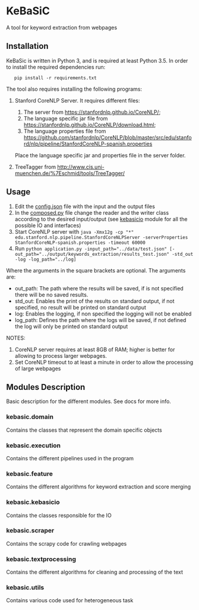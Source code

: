 # KeBaSiC
A tool for keyword extraction from webpages 

## Installation
KeBaSic is written in Python 3, and is required at least Python 3.5. In order to install the required dependencies run:

```
   pip install -r requirements.txt
```

The tool also requires installing the following programs:

1. Stanford CoreNLP Server. It requires different files:
   1. The server from <a href="https://stanfordnlp.github.io/CoreNLP/">https://stanfordnlp.github.io/CoreNLP/</a>;
   2. The language specific jar file from <a href="https://stanfordnlp.github.io/CoreNLP/download.html">https://stanfordnlp.github.io/CoreNLP/download.html</a>; 
   3. The language properties file from <a href="https://github.com/stanfordnlp/CoreNLP/blob/master/src/edu/stanford/nlp/pipeline/StanfordCoreNLP-spanish.properties">https://github.com/stanfordnlp/CoreNLP/blob/master/src/edu/stanford/nlp/pipeline/StanfordCoreNLP-spanish.properties</a>

    Place the language specific jar and properties file in the server folder.
2. TreeTagger from <a href="http://www.cis.uni-muenchen.de/%7Eschmid/tools/TreeTagger/">http://www.cis.uni-muenchen.de/%7Eschmid/tools/TreeTagger/</a>

## Usage
1. Edit the [config.json](kebasic/config.json) file with the input and the output files
2. In the [composed.py](kebasic/executions/composed.py) file change the reader and the writer class according to the desired input/output (see [kebasicio](kebasic.kebasicio) module for all the possible IO and interfaces)
3. Start CoreNLP server with ```java -Xmx12g -cp "*" edu.stanford.nlp.pipeline.StanfordCoreNLPServer -serverProperties StanfordCoreNLP-spanish.properties -timeout 60000```
4. Run ```python application.py -input_path="../data/test.json" [-out_path="../output/keywords_extraction/results_test.json" -std_out -log -log_path="../log]```

Where the arguments in the square brackets are optional. The arguments are:
* out_path: The path where the results will be saved, if is not specified there will be no saved results.
* std_out: Enables the print of the results on standard output, if not specified, no result will be printed on standard output
* log: Enables the logging, if non specified the logging will not be enabled
* log_path: Defines the path where the logs will be saved, if not defined the log will only be printed on standard output

NOTES:

1. CoreNLP server requires at least 8GB of RAM; higher is better for allowing to process larger webpages.
2. Set CoreNLP timeout to at least a minute in order to allow the processing of large webpages


## Modules Description
Basic description for the different modules. See docs for more info.
### kebasic.domain
Contains the classes that represent the domain specific objects
### kebasic.execution
Contains the different pipelines used in the program
### kebasic.feature
Contains the different algorithms for keyword extraction and score merging
### kebasic.kebasicio
Contains the classes responsible for the IO 
### kebasic.scraper
Contains the scrapy code for crawling webpages
### kebasic.textprocessing
Contains the different algorithms for cleaning and processing of the text
### kebasic.utils
Contains various code used for heterogeneous task 